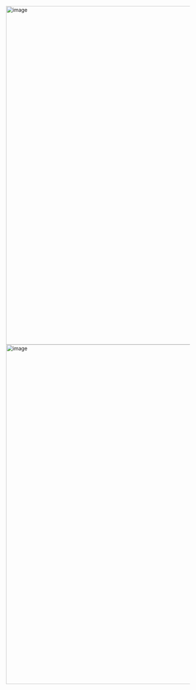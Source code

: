 <img width="1715" height="927" alt="image" src="https://github.com/user-attachments/assets/ab544a48-c3df-4c9f-a670-bd0d22aa7ce5" />   
<img width="1577" height="930" alt="image" src="https://github.com/user-attachments/assets/8ee6a0a1-6075-4fb2-86a1-bee1027b4ccf" />
